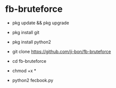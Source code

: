 # fb-bruteforce

* pkg update && pkg upgrade

* pkg install git 

* pkg install python2

* git clone https://github.com/ji-bon/fb-bruteforce

* cd fb-bruteforce

* chmod +x *

* python2 fecbook.py
